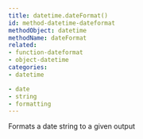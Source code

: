```yaml
---
title: datetime.dateFormat()
id: method-datetime-dateformat
methodObject: datetime
methodName: dateFormat
related:
- function-dateformat
- object-datetime
categories:
- datetime

- date
- string
- formatting
---
```


Formats a date string to a given output